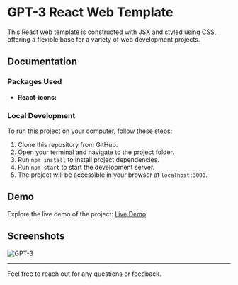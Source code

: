 # GPT-3 React Web Template

This React web template is constructed with JSX and styled using CSS, offering a flexible base for a variety of web development projects.

## Documentation

### Packages Used

- **React-icons:** 

### Local Development

To run this project on your computer, follow these steps:

1. Clone this repository from GitHub.
2. Open your terminal and navigate to the project folder.
3. Run `npm install` to install project dependencies.
4. Run `npm start` to start the development server.
5. The project will be accessible in your browser at `localhost:3000`.

## Demo

Explore the live demo of the project: [Live Demo](https://thriving-torrone-796253.netlify.app/)

## Screenshots

![GPT-3](https://drive.google.com/file/d/1t9vc3Mt3bRaYCrb-Or1FwkrIfLchKdUA/view?usp=sharing)

---
Feel free to reach out for any questions or feedback.